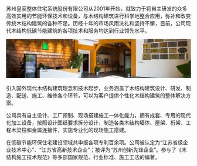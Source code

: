苏州皇家整体住宅系统股份有限公司从2001年开始，就致力于将自主研发的众多高效实用的节能环保技术和设备，与木结构建筑进行科学地整合应用，弥补和改变传统木结构建筑的各种不足。历经十年的市场风雨洗礼和坚持不懈，目前，公司现代木结构低碳节能建筑的各项技术和服务均达到行业领先水平。

![img](kllj_images/2.png) 

引入国外现代木结构建筑理念和技术起步，业务涵盖了木结构建筑设计、研发、制造、配送、施工、维修各个环节，可以为客户提供个性化木结构建筑的整体解决方案。

公司具有自主设计、工厂预制、现场搭建施工一体化能力，拥有成套、专用的现代化加工设备，按照设计图纸要求拆分设计，制造各类木结构墙体、屋架、桁架、工程木梁柱和金属连接件，实施专业化的现场施工搭建。

在低碳节能环保住宅建设领域共申报各项专利百余项。公司被认定为“江苏省级企业技术中心”、“江苏省高新技术企业”；被评为“苏州创新先锋企业”。参与了《木结构施工技术规范》等多部国家规范、行业标准、施工工法的编著。
